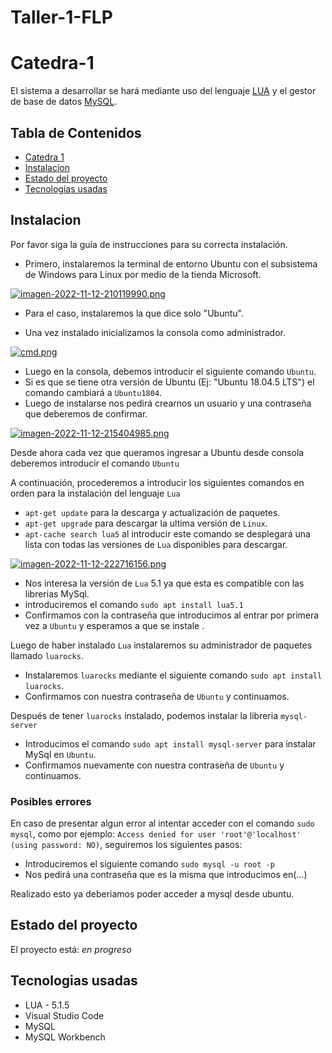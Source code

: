 # Taller-1-FLP

# Catedra-1

El sistema a desarrollar se hará mediante uso del lenguaje [LUA](https://www.lua.org/) y el gestor de base de datos [MySQL](https://www.mysql.com/).

## Tabla de Contenidos
* [Catedra 1](#catedra-1)
* [Instalacion](#instalacion)
* [Estado del proyecto](#estado-del-proyecto)
* [Tecnologias usadas](#tecnologias-usadas)

## Instalacion

Por favor siga la guía de instrucciones para su correcta instalación.

- Primero, instalaremos la terminal de entorno Ubuntu con el subsistema de Windows para Linux por medio de la tienda Microsoft.

[![imagen-2022-11-12-210119990.png](https://i.postimg.cc/bJx3p24Y/imagen-2022-11-12-210119990.png)](https://postimg.cc/r0pS9z87)

- Para el caso, instalaremos la que dice solo "Ubuntu".

- Una vez instalado inicializamos la consola como administrador.

[![cmd.png](https://i.postimg.cc/Hn4Yw3RG/cmd.png)](https://postimg.cc/rRs2cGqg)

- Luego en la consola, debemos introducir el siguiente comando `Ubuntu`.
-  Si es que se tiene otra versión de Ubuntu (Ej: "Ubuntu 18.04.5 LTS") el comando cambiará a `Ubuntu1804`.
- Luego de instalarse nos pedirá crearnos un usuario y una contraseña que deberemos de confirmar.

[![imagen-2022-11-12-215404985.png](https://i.postimg.cc/KvqZb9Xz/imagen-2022-11-12-215404985.png)](https://postimg.cc/svWF94gd)

Desde ahora cada vez que queramos ingresar a Ubuntu desde consola deberemos introducir el comando `Ubuntu`


A continuación, procederemos a introducir los siguientes comandos en orden para la instalación del lenguaje `Lua`
- `apt-get update` para la descarga y actualización de paquetes.
- `apt-get upgrade` para descargar la ultima versión de `Linux`.
- `apt-cache search lua5` al introducir este comando se desplegará una lista con todas las versiones de `Lua` disponibles para descargar.

[![imagen-2022-11-12-222716156.png](https://i.postimg.cc/5tF7yt6G/imagen-2022-11-12-222716156.png)](https://postimg.cc/3yYCbYjC)

- Nos interesa la versión de `Lua` 5.1 ya que esta es compatible con las librerias MySql.
- introduciremos el comando `sudo apt install lua5.1` 
- Confirmamos con la contraseña que introducimos al entrar por primera vez a `Ubuntu` y esperamos a que se instale .

Luego de haber instalado `Lua` instalaremos su administrador de paquetes llamado `luarocks`.
- Instalaremos `luarocks` mediante el siguiente comando `sudo apt install luarocks`.
- Confirmamos con nuestra contraseña de `Ubuntu` y continuamos.
 
Después de tener `luarocks` instalado, podemos instalar la libreria `mysql-server` 
- Introducimos el comando `sudo apt install mysql-server` para instalar MySql en `Ubuntu`.
- Confirmamos nuevamente con nuestra contraseña de `Ubuntu` y continuamos.

### Posibles errores
En caso de presentar algun error al intentar acceder con el comando `sudo mysql`, como por ejemplo:
`Access denied for user 'root'@'localhost' (using password: NO)`, 
seguiremos los siguientes pasos:
- Introduciremos el siguiente comando `sudo mysql -u root -p`
- Nos pedirá una contraseña que es la misma que introducimos en(...)

Realizado esto ya deberiamos poder acceder a mysql desde ubuntu.
  
## Estado del proyecto

El proyecto está: _en progreso_

## Tecnologias usadas

 - LUA - 5.1.5
 - Visual Studio Code
 - MySQL
 - MySQL Workbench
